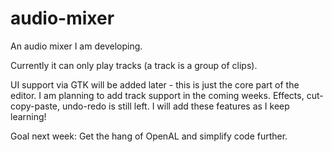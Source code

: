 # audio-mixer
An audio mixer I am developing.

Currently it can only play tracks (a track is a group of clips).

UI support via GTK will be added later - this is just the core part of the editor. I am planning to add track support in the coming weeks. Effects, cut-copy-paste, undo-redo is still left. I will add these features as I keep learning!

Goal next week: Get the hang of OpenAL and simplify code further.
